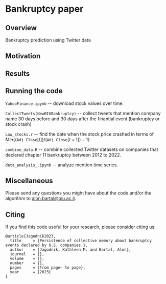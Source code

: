 # Bankruptcy paper

## Overview
Bankruptcy prediction using Twitter data

## Motivation

## Results

## Running the code

`YahooFinance.ipynb` -- download stock values over time.

`CollectTweets(NewBIUBankruptcy)` -- collect tweets that mention company name 30 days before and 30 days after the finantial event (bankruptcy or stock crash)

`Low_stocks.r` -- find the date when the stock price crashed in terms of $Min${(`Adj Close`$[t])$/(`Adj Close`$[t+1]) - 1$}.

`combine_data.R` -- combine collected Twitter datasets on companies that declared chapter 11 bankruptcy between 2012 to 2022.

`data_analysis_.ipynb` -- analyze mention time series.

## Miscellaneous
Please send any questions you might have about the code and/or the algorithm to alon.bartal@biu.ac.il.


## Citing
If you find this code useful for your research, please consider citing us:
```
@article{Jagodnik2023,
  title     = {Persistence of collective memory about bankruptcy events declared by U.S. companies.},
  author    = {Jagodnik, Kathleen M. and Bartal, Alon},
  journal   = {},
  volume    = {},
  number    = {},
  pages     = {from page– to page},
  year      = {2023}
}

